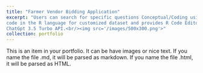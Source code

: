 ```yaml
---
title: "Farmer Vendor Bidding Application"
excerpt: "Users can search for specific questions Conceptual/Coding using OpenAI APIs. The interface lets users retrieve source
code in the R language for customized dataset and provides R Code Editor to run the retrieved code. Experimented with
ChatGpt 3.5 Turbo API.<br/><img src='/images/500x300.png'>"
collection: portfolio
---
```


This is an item in your portfolio. It can be have images or nice text. If you name the file .md, it will be parsed as markdown. If you name the file .html, it will be parsed as HTML. 
